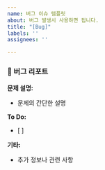 ```yaml
---
name: 버그 이슈 템플릿
about: 버그 발생시 사용하면 됩니다.
title: "[Bug]"
labels: ''
assignees: ''

---
```


### 🐛 버그 리포트

**문제 설명:**
- 문제의 간단한 설명

**To Do:**
- [ ]

**기타:**
- 추가 정보나 관련 사항
